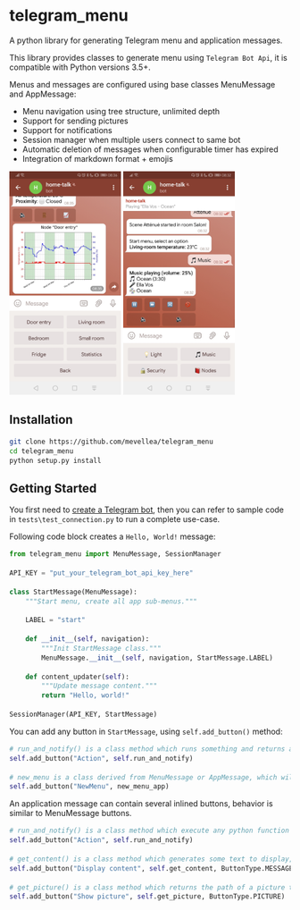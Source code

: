 # telegram_menu

A python library for generating Telegram menu and application messages.

This library provides classes to generate menu using `Telegram Bot Api`, it is compatible with Python versions 3.5+.

Menus and messages are configured using base classes MenuMessage and AppMessage:

* Menu navigation using tree structure, unlimited depth
* Support for sending pictures
* Support for notifications
* Session manager when multiple users connect to same bot
* Automatic deletion of messages when configurable timer has expired
* Integration of markdown format + emojis

<img src="resources/demo_picture.jpg" alt="drawing" width="200"/>     <img src="resources/demo_player.jpg" alt="drawing" width="200"/>

## Installation

```bash
git clone https://github.com/mevellea/telegram_menu
cd telegram_menu
python setup.py install
```

## Getting Started

You first need to [create a Telegram bot](https://github.com/python-telegram-bot/python-telegram-bot/wiki/Introduction-to-the-API), then you can refer to sample code in ``tests\test_connection.py`` to run a complete use-case.




Following code block creates a ``Hello, World!`` message:

```python
from telegram_menu import MenuMessage, SessionManager

API_KEY = "put_your_telegram_bot_api_key_here"

class StartMessage(MenuMessage):
    """Start menu, create all app sub-menus."""

    LABEL = "start"

    def __init__(self, navigation):
        """Init StartMessage class."""
        MenuMessage.__init__(self, navigation, StartMessage.LABEL)

    def content_updater(self):
        """Update message content."""
        return "Hello, world!"

SessionManager(API_KEY, StartMessage)
```

You can add any button in ``StartMessage``, using ``self.add_button()`` method:

```python
# run_and_notify() is a class method which runs something and returns a string as Telegram notification
self.add_button("Action", self.run_and_notify)

# new_menu is a class derived from MenuMessage or AppMessage, which will generate a new menu or app message
self.add_button("NewMenu", new_menu_app)
```

An application message can contain several inlined buttons, behavior is similar to MenuMessage buttons.

```python
# run_and_notify() is a class method which execute any python function returning a string as Telegram notification
self.add_button("Action", self.run_and_notify)

# get_content() is a class method which generates some text to display, eventually with markdown formatting
self.add_button("Display content", self.get_content, ButtonType.MESSAGE)

# get_picture() is a class method which returns the path of a picture to display
self.add_button("Show picture", self.get_picture, ButtonType.PICTURE)
```
